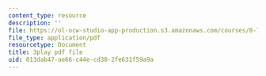```yaml
---
content_type: resource
description: ''
file: https://ol-ocw-studio-app-production.s3.amazonaws.com/courses/8-701-introduction-to-nuclear-and-particle-physics-fall-2020/013dab47ae66c44ecd302fe631f59a9a_dTAIYaSBols.pdf
file_type: application/pdf
resourcetype: Document
title: 3play pdf file
uid: 013dab47-ae66-c44e-cd30-2fe631f59a9a
---
```

